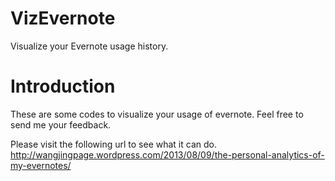 VizEvernote
===========

Visualize your Evernote usage history.


Introduction
============
These are some codes to visualize your usage of evernote. Feel free to send me your feedback.

Please visit the following url to see what it can do. 
http://wangjingpage.wordpress.com/2013/08/09/the-personal-analytics-of-my-evernotes/


